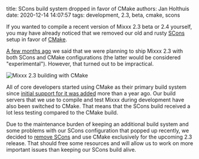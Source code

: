 title: SCons build system dropped in favor of CMake
authors: Jan Holthuis
date: 2020-12-14 14:07:57
tags: development, 2.3, beta, cmake, scons

If you wanted to compile a recent version of Mixxx 2.3 beta or 2.4 yourself, you may have already noticed that we removed our old and rusty [SCons](https://scons.org/) setup in favor of [CMake](https://cmake.org/).

[A few months ago]({filename}/news/2020-07-15-new-in-2-3-cmake.md) we said that we were planning to ship Mixxx 2.3 with both SCons and CMake configurations (the latter would be considered "experimental").
However, that turned out to be impractical.

![Mixxx 2.3 building with CMake]({static}/images/news/mixxx-cmake-build.png)

All of core developers started using CMake as their primary build system since [initial support for it was added](https://github.com/mixxxdj/mixxx/pull/2280) more than a year ago.
Our build servers that we use to compile and test Mixxx during development have also been switched to CMake.
That means that the SCons build received a lot less testing compared to the CMake build.

Due to the maintenance burden of keeping an additional build system and some problems with our SCons configuration that popped up recently, we decided to [remove SCons](https://github.com/mixxxdj/mixxx/pull/2777) and use CMake exclusively for the upcoming 2.3 release.
That should free some resources and will allow us to work on more important issues than keeping our SCons build alive.
